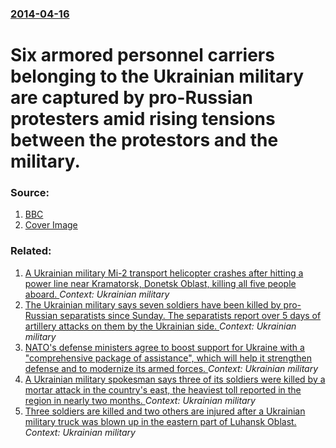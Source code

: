 ### [2014-04-16](/news/2014/04/16/index.md)

# Six armored personnel carriers belonging to the Ukrainian military are captured by pro-Russian protesters amid rising tensions between the protestors and the military. 




### Source:

1. [BBC](http://www.bbc.com/news/world-europe-27045534)
1. [Cover Image](http://ichef.bbci.co.uk/news/1024/media/images/74271000/jpg/_74271815_74271814.jpg)

### Related:

1. [A Ukrainian military Mi-2 transport helicopter crashes after hitting a power line near Kramatorsk, Donetsk Oblast, killing all five people aboard. ](/news/2017/03/26/a-ukrainian-military-mi-2-transport-helicopter-crashes-after-hitting-a-power-line-near-kramatorsk-donetsk-oblast-killing-all-five-people-a.md) _Context: Ukrainian military_
2. [The Ukrainian military says seven soldiers have been killed by pro-Russian separatists since Sunday. The separatists report over 5 days of artillery attacks on them by the Ukrainian side. ](/news/2017/01/30/the-ukrainian-military-says-seven-soldiers-have-been-killed-by-pro-russian-separatists-since-sunday-the-separatists-report-over-5-days-of-a.md) _Context: Ukrainian military_
3. [NATO's defense ministers agree to boost support for Ukraine with a "comprehensive package of assistance", which will help it strengthen defense and to modernize its armed forces. ](/news/2016/06/15/nato-s-defense-ministers-agree-to-boost-support-for-ukraine-with-a-comprehensive-package-of-assistance-which-will-help-it-strengthen-defe.md) _Context: Ukrainian military_
4. [A Ukrainian military spokesman says three of its soldiers were killed by a mortar attack in the country's east, the heaviest toll reported in the region in nearly two months. ](/news/2016/04/20/a-ukrainian-military-spokesman-says-three-of-its-soldiers-were-killed-by-a-mortar-attack-in-the-country-s-east-the-heaviest-toll-reported-i.md) _Context: Ukrainian military_
5. [Three soldiers are killed and two others are injured after a Ukrainian military truck was blown up in the eastern part of Luhansk Oblast. ](/news/2016/03/1/three-soldiers-are-killed-and-two-others-are-injured-after-a-ukrainian-military-truck-was-blown-up-in-the-eastern-part-of-luhansk-oblast.md) _Context: Ukrainian military_
